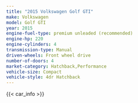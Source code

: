 ```yaml
---
title: "2015 Volkswagen Golf GTI"
make: Volkswagen
model: Golf GTI
year: 2015
engine-fuel-type: premium unleaded (recommended)
engine-hp: 220
engine-cylinders: 4
transmission-type: Manual
driven-wheels: Front wheel drive
number-of-doors: 4
market-category: Hatchback,Performance
vehicle-size: Compact
vehicle-style: 4dr Hatchback
---
```


{{< car_info >}}
